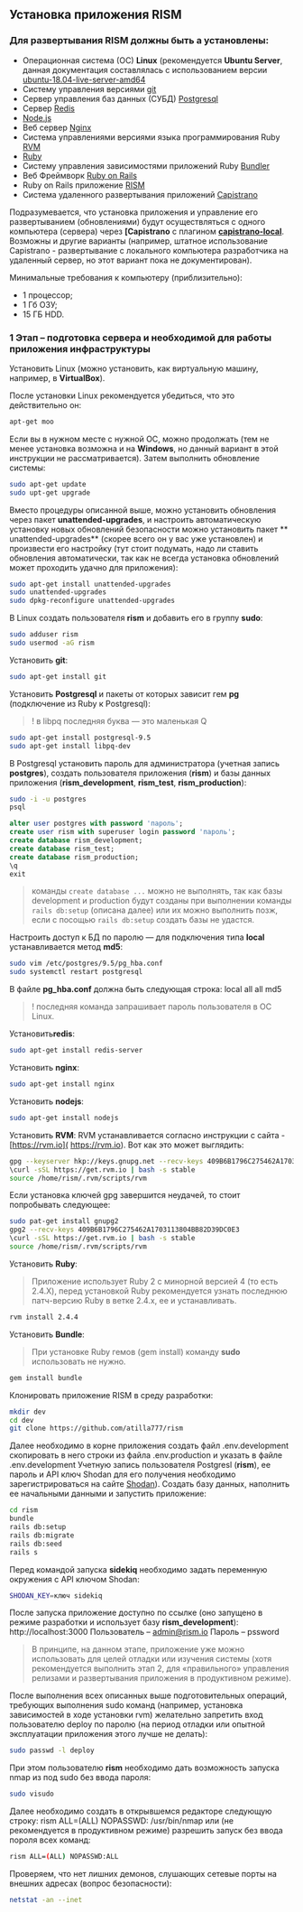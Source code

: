## Установка приложения RISM
### Для развертывания **RISM** должны быть а установлены:
* Операционная система (ОС) **Linux** (рекомендуется **Ubuntu Server**, данная документация составлялась с использованием версии [ubuntu-18.04-live-server-amd64](https://www.ubuntu.com/download/server/thank-you?country=RU&version=18.04&architecture=amd64)
* Систему управления версиями [git]( https://git-scm.com/)
* Сервер управления баз данных (СУБД) [Postgresql]( https://www.postgresql.org)
* Сервер [Redis]( https://redis.io/)
* [Node.js](https://nodejs.org/en/)
* Веб сервер [Nginx]( http://nginx.org/ru/)
* Система управлениями версиями языка программирования Ruby [RVM]( https://rvm.io/)
* [Ruby]( https://www.ruby-lang.org/en/)
* Систему управления зависимостями приложений Ruby [Bundler]( https://bundler.io/)
* Веб Фреймворк [Ruby on Rails](https://rubyonrails.org/)
* Ruby on Rails приложение [RISM](https://github.com/atilla777/rism)
* Система удаленного развертывания приложений [Capistrano](https://capistranorb.com/)

Подразумевается, что установка приложения и управление его развертыванием (обновлениями) будут осуществляться с одного компьютера (сервера) через **[Capistrano** с плагином **[capistrano-local](https://github.com/komazarari/capistrano-locally)**.
Возможны и другие варианты (например, штатное использование Capistrano - развертывание с локального компьютера разработчика на удаленный сервер, но этот вариант пока не документирован).

Минимальные требования к компьютеру (приблизительно):
* 1 процессор;
* 1 Гб ОЗУ;
* 15 ГБ HDD.

### 1 Этап – подготовка сервера и необходимой для работы приложения инфраструктуры
Установить Linux (можно установить, как виртуальную машину, например, в **VirtualBox**).

После установки Linux рекомендуется убедиться, что это действительно он:
```bash
apt-get moo
```
Если вы в нужном месте с нужной ОС, можно продолжать (тем не менее установка возможна и на **Windows**, но данный вариант в этой инструкции не рассматривается).
Затем выполнить обновление системы:
```bash
sudo apt-get update
sudo upt-get upgrade
```
Вместо процедуры описанной выше, можно установить обновления через пакет **unattended-upgrades**, и настроить автоматическую установку новых обновлений безопасности можно установить пакет ** unattended-upgrades** (скорее всего он у вас уже установлен) и произвести его настройку (тут стоит подумать, надо ли ставить обновления автоматически, так как не всегда установка обновлений может проходить удачно для приложения):
```bash
sudo apt-get install unattended-upgrades
sudo unattended-upgrades
sudo dpkg-reconfigure unattended-upgrades
```
В Linux создать пользователя **rism** и добавить его в группу **sudo**:
```bash
sudo adduser rism
sudo usermod -aG rism
```
Установить **git**:
```bash
sudo apt-get install git
```
Установить **Postgresql** и пакеты от которых зависит гем **pg** (подключение из Ruby к Postgresql):
> ! в libpq последняя буква — это маленькая Q

```bash
sudo apt-get install postgresql-9.5
sudo apt-get install libpq-dev
```
В Postgresql установить пароль для администратора (учетная запись **postgres**), создать пользователя приложения (**rism**) и базы данных приложения (**rism_development**, **rism_test**, **rism_production**):
```bash
sudo -i -u postgres
psql
```
```sql
alter user postgres with password 'пароль';
create user rism with superuser login password 'пароль';
create database rism_development;
create database rism_test;
create database rism_production;
\q
exit
```
> команды ```create database ...``` можно не выполнять, так как базы development и production будут созданы при выполнении команды ```rails db:setup``` (описана далее) или их можно выполнить позж, если с посощью ```rails db:setup``` создать базы не удастся.

Настроить доступ к БД по паролю — для подключения типа **local** устанавливается метод **md5**:
```bash
sudo vim /etc/postgres/9.5/pg_hba.conf
sudo systemctl restart postgresql
```
В файле **pg_hba.conf** должна быть следующая строка:
local     all       all       md5
> ! последняя команда запрашивает пароль пользователя в ОС Linux.

Установить**redis**:
```bash
sudo apt-get install redis-server
```
Установить **nginx**:
```bash
sudo apt-get install nginx
```
Установить **nodejs**:
```bash
sudo apt-get install nodejs
```
Установить **RVM**:
RVM устанавливается согласно инструкции с сайта - [https://rvm.io]( https://rvm.io).
Вот как это может выглядить:
```bash
gpg --keyserver hkp://keys.gnupg.net --recv-keys 409B6B1796C275462A1703113804BB82D39DC0E3 7D2BAF1CF37B13E2069D6956105BD0E739499BDB
\curl -sSL https://get.rvm.io | bash -s stable
source /home/rism/.rvm/scripts/rvm
```
Если установка ключей gpg завершится неудачей, то стоит попробывать следующее:
```bash
sudo pat-get install gnupg2
gpg2 --recv-keys 409B6B1796C275462A1703113804BB82D39DC0E3
\curl -sSL https://get.rvm.io | bash -s stable
source /home/rism/.rvm/scripts/rvm
```
Установить **Ruby**:
> Приложение использует Ruby 2 с минорной версией 4 (то есть 2.4.X), перед установкой Ruby рекомендуется узнать последнюю патч-версию Ruby в ветке 2.4.x, ее и устанавливать.

```bash
rvm install 2.4.4
```
Установить **Bundle**:
> При установке Ruby гемов (gem install) команду **sudo** использовать не нужно.

```bash
gem install bundle
```
Клонировать приложение RISM в среду разработки:
```bash
mkdir dev
cd dev
git clone https://github.com/atilla777/rism
```
Далее необходимо в корне приложения создать файл
.env.development
скопировать в него строки из файла
.env.production
и указать в файле
.env.development
Учетную запись пользователя Postgresl (**rism**), ее пароль и API ключ Shodan для его получения необходимо зарегистрироваться на сайте [Shodan]( https://www.shodan.io/)).
Создать базу данных, наполнить ее начальными данными и запустить приложение:
```bash
cd rism
bundle
rails db:setup
rails db:migrate
rails db:seed
rails s
```
Перед командой запуска **sidekiq** необходимо задать переменную окружения с API ключом Shodan:
```bash
SHODAN_KEY=ключ sidekiq
```
После запуска приложение доступно по ссылке (оно запущено в режиме разработки и использует базу **rism_development**):
http://localhost:3000
Пользователь – admin@rism.io
Пароль – pssword
> В принципе, на данном этапе, приложение уже можно использовать для целей отладки или изучения системы (хотя рекомендуется выполнить этап 2, для «правильного» управления релизами и развертывания приложения в продуктивном режиме).

После выполнения всех описанных выше подготовительных операций, требующих выполнения sudo команд (например, установка зависимостей в ходе установки rvm) желательно запретить вход пользователю deploy по паролю (на период отладки или опытной эксплуатации приложения этого лучше не делать):
```bash
sudo passwd -l deploy
```
При этом пользователю **rism** необходимо дать возможность запуска nmap из под sudo без ввода пароля:
```bash
sudo visudo
```
Далее необходимо создать в открывшемся редакторе следующую строку:
rism ALL=(ALL) NOPASSWD: /usr/bin/nmap
или (не рекомендуется в продуктивном режиме) разрешить запуск без ввода пороля всех команд:
```bash
rism ALL=(ALL) NOPASSWD:ALL
```
Проверяем, что нет лишних демонов, слушающих сетевые порты на внешних адресах (вопрос безопасности):
```bash
netstat -an --inet
```
